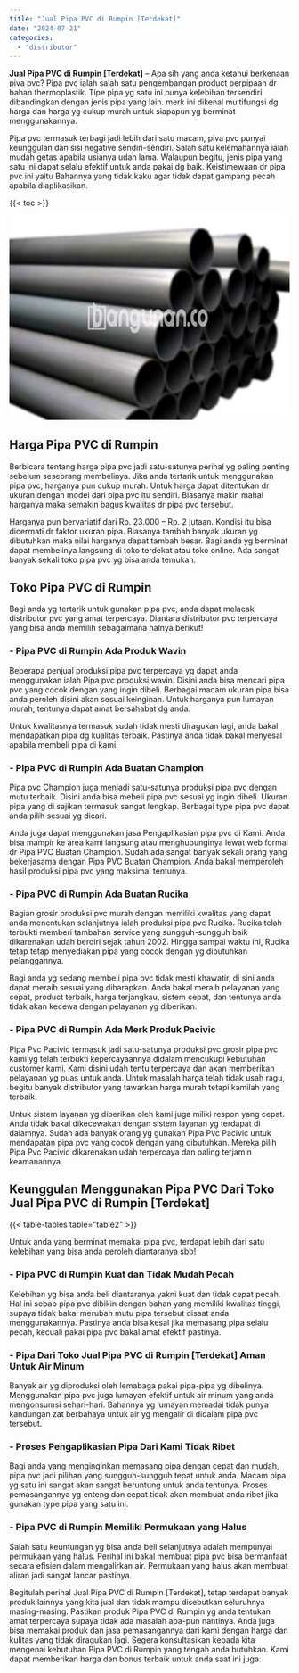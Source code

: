 ```yaml
---
title: "Jual Pipa PVC di Rumpin [Terdekat]"
date: "2024-07-21"
categories: 
  - "distributor"
---
```


**Jual Pipa PVC di Rumpin \[Terdekat\]** – Apa sih yang anda ketahui berkenaan piva pvc? Pipa pvc ialah salah satu pengembangan product perpipaan dr bahan thermoplastik. Tipe pipa yg satu ini punya kelebihan tersendiri dibandingkan dengan jenis pipa yang lain. merk ini dikenal multifungsi dg harga dan harga yg cukup murah untuk siapapun yg berminat menggunakannya.

Pipa pvc termasuk terbagi jadi lebih dari satu macam, piva pvc punyai keunggulan dan sisi negative sendiri-sendiri. Salah satu kelemahannya ialah mudah getas apabila usianya udah lama. Walaupun begitu, jenis pipa yang satu ini dapat selalu efektif untuk anda pakai dg baik. Keistimewaan dr pipa pvc ini yaitu Bahannya yang tidak kaku agar tidak dapat gampang pecah apabila diaplikasikan.

{{< toc >}}

![Jual Pipa PVC di Rumpin [Terdekat]](/images/jaul-pipa-pvc-41.png)

## Harga Pipa PVC di Rumpin

Berbicara tentang harga pipa pvc jadi satu-satunya perihal yg paling penting sebelum seseorang membelinya. Jika anda tertarik untuk menggunakan pipa pvc, harganya pun cukup murah. Untuk harga dapat ditentukan dr ukuran dengan model dari pipa pvc itu sendiri. Biasanya makin mahal harganya maka semakin bagus kwalitas dr pipa pvc tersebut.

Harganya pun bervariatif dari Rp. 23.000 – Rp. 2 jutaan. Kondisi itu bisa dicermati dr faktor ukuran pipa. Biasanya tambah banyak ukuran yg dibutuhkan maka nilai harganya dapat tambah besar. Bagi anda yg berminat dapat membelinya langsung di toko terdekat atau toko online. Ada sangat banyak sekali toko pipa pvc yg bisa anda temukan.

## Toko Pipa PVC di Rumpin

Bagi anda yg tertarik untuk gunakan pipa pvc, anda dapat melacak distributor pvc yang amat terpercaya. Diantara distributor pvc terpercaya yang bisa anda memilih sebagaimana halnya berikut!

### \- Pipa PVC di Rumpin Ada Produk Wavin

Beberapa penjual produksi pipa pvc terpercaya yg dapat anda menggunakan ialah Pipa pvc produksi wavin. Disini anda bisa mencari pipa pvc yang cocok dengan yang ingin dibeli. Berbagai macam ukuran pipa bisa anda peroleh disini akan sesuai keinginan. Untuk harganya pun lumayan murah, tentunya dapat amat bersahabat dg anda.

Untuk kwalitasnya termasuk sudah tidak mesti diragukan lagi, anda bakal mendapatkan pipa dg kualitas terbaik. Pastinya anda tidak bakal menyesal apabila membeli pipa di kami.

### \- Pipa PVC di Rumpin Ada Buatan Champion

Pipa pvc Champion juga menjadi satu-satunya produksi pipa pvc dengan mutu terbaik. Disini anda bisa mebeli pipa pvc sesuai yg ingin dibeli. Ukuran pipa yang di sajikan termasuk sangat lengkap. Berbagai type pipa pvc dapat anda pilih sesuai yg dicari.

Anda juga dapat menggunakan jasa Pengaplikasian pipa pvc di Kami. Anda bisa mampir ke area kami langsung atau menghubunginya lewat web formal dr Pipa PVC Buatan Champion. Sudah ada sangat banyak sekali orang yang bekerjasama dengan Pipa PVC Buatan Champion. Anda bakal memperoleh hasil produksi pipa pvc yang maksimal tentunya.

### \- Pipa PVC di Rumpin Ada Buatan Rucika

Bagian grosir produksi pvc murah dengan memiliki kwalitas yang dapat anda menentukan selanjutnya ialah produksi pipa pvc Rucika. Rucika telah terbukti memberi tambahan service yang sungguh-sungguh baik dikarenakan udah berdiri sejak tahun 2002. Hingga sampai waktu ini, Rucika tetap tetap menyediakan pipa yang cocok dengan yg dibutuhkan pelanggannya.

Bagi anda yg sedang membeli pipa pvc tidak mesti khawatir, di sini anda dapat meraih sesuai yang diharapkan. Anda bakal meraih pelayanan yang cepat, product terbaik, harga terjangkau, sistem cepat, dan tentunya anda tidak akan kecewa dengan pelayanan yg diberikan.

### \- Pipa PVC di Rumpin Ada Merk Produk Pacivic

Pipa Pvc Pacivic termasuk jadi satu-satunya produksi pvc grosir pipa pvc kami yg telah terbukti kepercayaannya didalam mencukupi kebutuhan customer kami. Kami disini udah tentu terpercaya dan akan memberikan pelayanan yg puas untuk anda. Untuk masalah harga telah tidak usah ragu, begitu banyak distributor yang tawarkan harga murah tetapi kamilah yang terbaik.

Untuk sistem layanan yg diberikan oleh kami juga miliki respon yang cepat. Anda tidak bakal dikecewakan dengan sistem layanan yg terdapat di dalamnya. Sudah ada banyak orang yg gunakan Pipa Pvc Pacivic untuk mendapatan pipa pvc yang cocok dengan yang dibutuhkan. Mereka pilih Pipa Pvc Pacivic dikarenakan udah terpercaya dan paling terjamin keamanannya.

## Keunggulan Menggunakan Pipa PVC Dari Toko Jual Pipa PVC di Rumpin \[Terdekat\]

{{< table-tables table="table2" >}}

Untuk anda yang berminat memakai pipa pvc, terdapat lebih dari satu kelebihan yang bisa anda peroleh diantaranya sbb!

### \- Pipa PVC di Rumpin Kuat dan Tidak Mudah Pecah

Kelebihan yg bisa anda beli diantaranya yakni kuat dan tidak cepat pecah. Hal ini sebab pipa pvc dibikin dengan bahan yang memiliki kwalitas tinggi, supaya tidak bakal merubah mutu pipa tersebut disaat anda menggunakannya. Pastinya anda bisa kesal jika memasang pipa selalu pecah, kecuali pakai pipa pvc bakal amat efektif pastinya.

### \- Pipa Dari Toko Jual Pipa PVC di Rumpin \[Terdekat\] Aman Untuk Air Minum

Banyak air yg diproduksi oleh lemabaga pakai pipa-pipa yg dibelinya. Menggunakan pipa pvc juga lumayan efektif untuk air minum yang anda mengonsumsi sehari-hari. Bahannya yg lumayan memadai tidak punya kandungan zat berbahaya untuk air yg mengalir di didalam pipa pvc tersebut.

### \- Proses Pengaplikasian Pipa Dari Kami Tidak Ribet

Bagi anda yang menginginkan memasang pipa dengan cepat dan mudah, pipa pvc jadi pilihan yang sungguh-sungguh tepat untuk anda. Macam pipa yg satu ini sangat akan sangat beruntung untuk anda tentunya. Proses pemasangannya yg enteng dan cepat tidak akan membuat anda ribet jika gunakan type pipa yang satu ini.

### \- Pipa PVC di Rumpin Memiliki Permukaan yang Halus

Salah satu keuntungan yg bisa anda beli selanjutnya adalah mempunyai permukaan yang halus. Perihal ini bakal membuat pipa pvc bisa bermanfaat secara efisien dalam mengalirkan air. Permukaan yang halus akan membuat aliran jadi sangat lancar pastinya.

Begitulah perihal Jual Pipa PVC di Rumpin \[Terdekat\], tetap terdapat banyak produk lainnya yang kita jual dan tidak mampu disebutkan seluruhnya masing-masing. Pastikan produk Pipa PVC di Rumpin yg anda tentukan amat terpercaya supaya tidak ada masalah apa-pun nantinya. Anda juga bisa memakai produk dan jasa pemasangannya dari kami dengan harga dan kulitas yang tidak diragukan lagi. Segera konsultasikan kepada kita mengenai kebutuhan Pipa PVC di Rumpin yang tengah anda butuhkan. Kami dapat memberikan harga dan bonus terbaik untuk anda saat ini juga.
